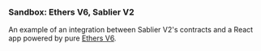 ### Sandbox: Ethers V6, Sablier V2

An example of an integration between Sablier V2's contracts and a React app powered by pure
[Ethers V6](https://docs.ethers.org/v6/).
